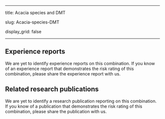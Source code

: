 ﻿---

title: Acacia species and DMT

slug: Acacia-species-DMT

display\_grid: false

---

## Experience reports

We are yet to identify experience reports on this combination. If you know of an experience report that demonstrates the risk rating of this combination, please share the experience report with us.

## Related research publications

We are yet to identify a research publication reporting on this combination. If you know of a publication that demonstrates the risk rating of this combination, please share the publication with us.

